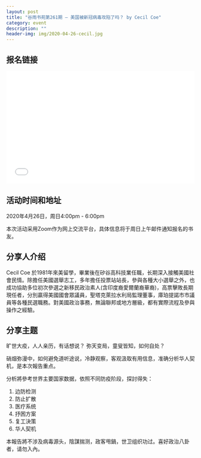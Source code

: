 ```yaml
---
layout: post
title: "谷雨书苑第261期 — 美国被新冠病毒攻陷了吗？ by Cecil Coe"
category: event
description: ""
header-img: img/2020-04-26-cecil.jpg
---
```


## 报名链接
<div style="width:100%; text-align:left;" ><iframe src="//eventbrite.com/tickets-external?eid=103203715090&ref=etckt" frameborder="0" height="300" width="100%" vspace="0" hspace="0" marginheight="5" marginwidth="5" scrolling="auto" allowtransparency="true"></iframe></div>

## 活动时间和地址
2020年4月26日，周日4:00pm - 6:00pm

本次活动采用Zoom作为网上交流平台，具体信息将于周日上午邮件通知报名的书友。

 
## 分享人介绍
Cecil Coe 於1981年來美留學，畢業後在矽谷高科技業任職，长期深入接觸美國社會民情。除擔任美國選舉志工，多年擔任投票站站長，參與各種大小選舉之外，也成功協助多位初次參選之新移民政治素人(含印度裔愛爾蘭裔華裔)，高票擊敗長期現任者，分別贏得美國國會眾議員，聖塔克萊拉水利局監理董事，庫珀提諾市市議員等各種民選職務。對美國政治事務，無論聯邦或地方層級，都有實際流程及參與操作之經驗。

## 分享主题
旷世大疫，人人亲历，有话想说？
弥天变局，童叟皆知，如何自处？

硝烟弥漫中，如何避免道听途说，冷静观察，客观汲取有用信息，准确分析华人契机，是本次報告重点。

分析將參考世界主要国家数据，依照不同防疫阶段，探討得失：

1. 边防检测
2. 防止扩散
3. 医疗系统
4. 抒困方案
5. 复工決策
6. 华人契机

本報告將不涉及病毒源头，陰謀揣测，政客甩鍋，世卫组织功过。喜好政治八卦者，请勿入內。
